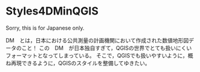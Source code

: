 # Styles4DMinQGIS
Sorry, this is for Japanese only.

DM　とは，日本における公共測量の計画機関において作成された数値地形図データのこと！
この　DM　が日本独自すぎて，QGISの世界でとても扱いにくいフォーマットとなってしまっている。
そこで，QGISでも扱いやすいように，概ね再現できるように，QGISのスタイルを整備してゆきたい。
